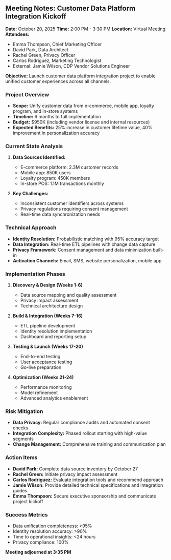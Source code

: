 ## Meeting Notes: Customer Data Platform Integration Kickoff

**Date:** October 20, 2025
**Time:** 2:00 PM - 3:30 PM
**Location:** Virtual Meeting
**Attendees:**
- Emma Thompson, Chief Marketing Officer
- David Park, Data Architect
- Rachel Green, Privacy Officer
- Carlos Rodriguez, Marketing Technologist
- External: Jamie Wilson, CDP Vendor Solutions Engineer

**Objective:** Launch customer data platform integration project to enable unified customer experiences across all channels.

### Project Overview

- **Scope:** Unify customer data from e-commerce, mobile app, loyalty program, and in-store systems
- **Timeline:** 6 months to full implementation
- **Budget:** $950K (including vendor license and internal resources)
- **Expected Benefits:** 25% increase in customer lifetime value, 40% improvement in personalization accuracy

### Current State Analysis

1. **Data Sources Identified:**
   - E-commerce platform: 2.3M customer records
   - Mobile app: 850K users
   - Loyalty program: 450K members
   - In-store POS: 1.1M transactions monthly

2. **Key Challenges:**
   - Inconsistent customer identifiers across systems
   - Privacy regulations requiring consent management
   - Real-time data synchronization needs

### Technical Approach

- **Identity Resolution:** Probabilistic matching with 95% accuracy target
- **Data Integration:** Real-time ETL pipelines with change data capture
- **Privacy Framework:** Consent management and data minimization built-in
- **Activation Channels:** Email, SMS, website personalization, mobile app

### Implementation Phases

1. **Discovery & Design (Weeks 1-6)**
   - Data source mapping and quality assessment
   - Privacy impact assessment
   - Technical architecture design

2. **Build & Integration (Weeks 7-16)**
   - ETL pipeline development
   - Identity resolution implementation
   - Dashboard and reporting setup

3. **Testing & Launch (Weeks 17-20)**
   - End-to-end testing
   - User acceptance testing
   - Go-live preparation

4. **Optimization (Weeks 21-24)**
   - Performance monitoring
   - Model refinement
   - Advanced analytics enablement

### Risk Mitigation

- **Data Privacy:** Regular compliance audits and automated consent checks
- **Integration Complexity:** Phased rollout starting with high-value segments
- **Change Management:** Comprehensive training and communication plan

### Action Items

- **David Park:** Complete data source inventory by October 27
- **Rachel Green:** Initiate privacy impact assessment
- **Carlos Rodriguez:** Evaluate integration tools and recommend approach
- **Jamie Wilson:** Provide detailed technical specifications and integration guides
- **Emma Thompson:** Secure executive sponsorship and communicate project kickoff

### Success Metrics

- Data unification completeness: >95%
- Identity resolution accuracy: >90%
- Time to operational insights: <24 hours
- Privacy compliance: 100%

**Meeting adjourned at 3:35 PM**
